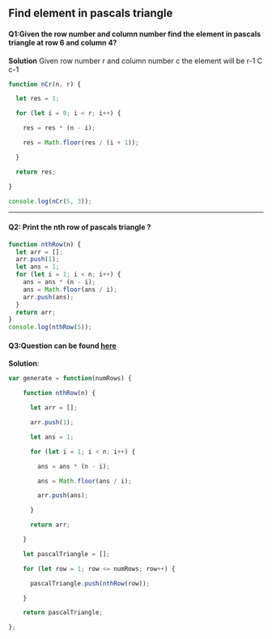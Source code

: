 ## Find element in pascals triangle 

#### Q1:Given the row number and column number  find the element in pascals triangle at row 6 and column 4? 

**Solution** Given row number r and column number c the element will be r-1 C c-1

```js
function nCr(n, r) {

  let res = 1;

  for (let i = 0; i < r; i++) {

    res = res * (n - i);

    res = Math.floor(res / (i + 1));

  }

  return res;

}

console.log(nCr(5, 3));
```

------

#### Q2: Print the nth row of pascals triangle ? 

```js
function nthRow(n) {
  let arr = [];
  arr.push(1);
  let ans = 1;
  for (let i = 1; i < n; i++) {
    ans = ans * (n - i);
    ans = Math.floor(ans / i);
    arr.push(ans);
  }
  return arr;
}
console.log(nthRow(5));

```

#### Q3:Question can be found [here](https://leetcode.com/problems/pascals-triangle/description/)

**Solution**:

```js
var generate = function(numRows) {

    function nthRow(n) {

      let arr = [];

      arr.push(1);

      let ans = 1;

      for (let i = 1; i < n; i++) {

        ans = ans * (n - i);

        ans = Math.floor(ans / i);

        arr.push(ans);

      }

      return arr;

    }

    let pascalTriangle = [];

    for (let row = 1; row <= numRows; row++) {

      pascalTriangle.push(nthRow(row));

    }

    return pascalTriangle;

};
```

